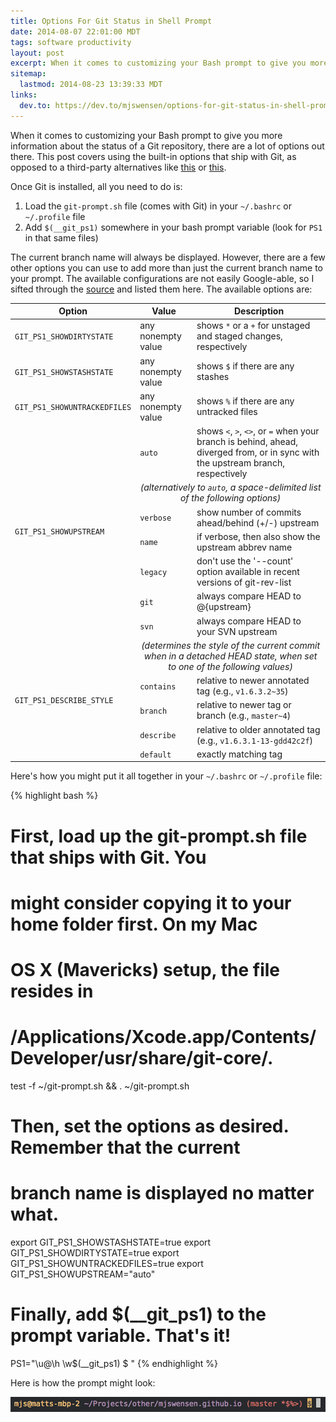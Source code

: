 ```yaml
---
title: Options For Git Status in Shell Prompt
date: 2014-08-07 22:01:00 MDT
tags: software productivity
layout: post
excerpt: When it comes to customizing your Bash prompt to give you more information about the status of a Git repository, there are a lot of options out there. This post covers using the built-in options that ship with Git.
sitemap:
  lastmod: 2014-08-23 13:39:33 MDT
links:
  dev.to: https://dev.to/mjswensen/options-for-git-status-in-shell-prompt-12a0
---
```


<style>
:root {
  --meta-color: var(--light-shade5-rgb);
}
@media (prefers-color-scheme: dark) {
  :root {
    --meta-color: var(--dark-shade5-rgb);
  }
}

.meta {
  color: var(--meta-color);
  text-align: center;
  font-style: italic;
}
</style>

When it comes to customizing your Bash prompt to give you more information about the status of a Git repository, there are a lot of options out there. This post covers using the built-in options that ship with Git, as opposed to a third-party alternatives like [this](https://github.com/magicmonty/bash-git-prompt) or [this](https://github.com/lvv/git-prompt).

Once Git is installed, all you need to do is:

1. Load the `git-prompt.sh` file (comes with Git) in your `~/.bashrc` or `~/.profile` file
2. Add `$(__git_ps1)` somewhere in your bash prompt variable (look for `PS1` in that same files) 

The current branch name will always be displayed. However, there are a few other options you can use to add more than just the current branch name to your prompt. The available configurations are not easily Google-able, so I sifted through the [source](https://raw.githubusercontent.com/git/git/master/contrib/completion/git-prompt.sh) and listed them here. The available options are:

<div class="table-wrapper">
  <table>
    <thead>
      <tr>
        <th>Option</th>
        <th>Value</th>
        <th>Description</th>
      </tr>
    </thead>
    <tbody>
      <tr>
        <td><code>GIT_PS1_SHOWDIRTYSTATE</code></td>
        <td>any nonempty value</td>
        <td>shows <code>*</code> or a <code>+</code> for unstaged and staged changes, respectively</td>
      </tr>
      <tr>
        <td><code>GIT_PS1_SHOWSTASHSTATE</code></td>
        <td>any nonempty value</td>
        <td>shows <code>$</code> if there are any stashes</td>
      </tr>
      <tr>
        <td><code>GIT_PS1_SHOWUNTRACKEDFILES</code></td>
        <td>any nonempty value</td>
        <td>shows <code>%</code> if there are any untracked files</td>
      </tr>
      <tr>
        <td rowspan="7"><code>GIT_PS1_SHOWUPSTREAM</code></td>
        <td><code>auto</code></td>
        <td>shows <code>&lt;</code>, <code>&gt;</code>, <code>&lt;&gt;</code>, or <code>=</code> when your branch is behind, ahead, diverged from, or in sync with the upstream branch, respectively</td>
      </tr>
      <tr>
        <td colspan="2" class="meta">(alternatively to <code>auto</code>, a space-delimited list of the following options)</td>
      </tr>
      <tr>
        <td><code>verbose</code></td>
        <td>show number of commits ahead/behind (+/-) upstream</td>
      </tr>
      <tr>
        <td><code>name</code></td>
        <td>if verbose, then also show the upstream abbrev name</td>
      </tr>
      <tr>
        <td><code>legacy</code></td>
        <td>don't use the '--count' option available in recent versions of git-rev-list</td>
      </tr>
      <tr>
        <td><code>git</code></td>
        <td>always compare HEAD to @{upstream}</td>
      </tr>
      <tr>
        <td><code>svn</code></td>
        <td>always compare HEAD to your SVN upstream</td>
      </tr>
      <tr>
        <td rowspan="5"><code>GIT_PS1_DESCRIBE_STYLE</code></td>
        <td colspan="2" class="meta">(determines the style of the current commit when in a detached HEAD state, when set to one of the following values)</td>
      </tr>
      <tr>
        <td><code>contains</code></td>
        <td>relative to newer annotated tag (e.g., <code>v1.6.3.2~35</code>)</td>
      </tr>
      <tr>
        <td><code>branch</code></td>
        <td>relative to newer tag or branch (e.g., <code>master~4</code>)</td>
      </tr>
      <tr>
        <td><code>describe</code></td>
        <td>relative to older annotated tag (e.g., <code>v1.6.3.1-13-gdd42c2f</code>)</td>
      </tr>
      <tr>
        <td><code>default</code></td>
        <td>exactly matching tag</td>
      </tr>
    </tbody>
  </table>
</div>

Here's how you might put it all together in your `~/.bashrc` or `~/.profile` file:

{% highlight bash %}
# First, load up the git-prompt.sh file that ships with Git. You
# might consider copying it to your home folder first. On my Mac
# OS X (Mavericks) setup, the file resides in
# /Applications/Xcode.app/Contents/Developer/usr/share/git-core/.
test -f ~/git-prompt.sh && . ~/git-prompt.sh

# Then, set the options as desired. Remember that the current
# branch name is displayed no matter what.
export GIT_PS1_SHOWSTASHSTATE=true
export GIT_PS1_SHOWDIRTYSTATE=true
export GIT_PS1_SHOWUNTRACKEDFILES=true
export GIT_PS1_SHOWUPSTREAM="auto"

# Finally, add $(__git_ps1) to the prompt variable. That's it!
PS1="\u@\h \w\$(__git_ps1) \$ "
{% endhighlight %}

Here is how the prompt might look:

![Git status embedded in bash prompt](/blog/images/git-prompt.png)
